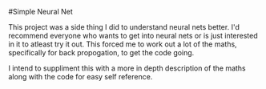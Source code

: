 #Simple Neural Net

This project was a side thing I did to understand neural nets better. I'd recommend everyone who wants to get into neural nets or is just
interested in it to atleast try it out. This forced me to work out a lot of the maths, specifically for back propogation, to get the code going.

I intend to suppliment this with a more in depth description of the maths along with the code for easy self reference.

